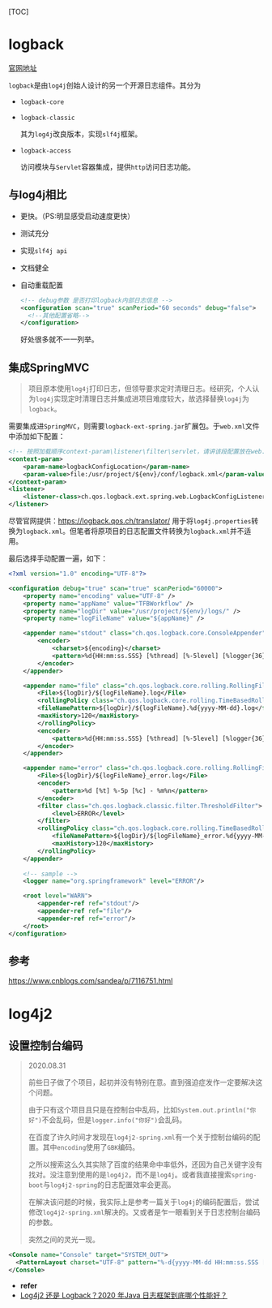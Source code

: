 [TOC]

# logback

[官网地址](https://logback.qos.ch/index.html)

`logback`是由`log4j`创始人设计的另一个开源日志组件。其分为

- `logback-core`

- `logback-classic`

  其为`log4j`改良版本，实现`slf4j`框架。

- `logback-access`

  访问模块与`Servlet`容器集成，提供`http`访问日志功能。

## 与log4j相比

- 更快。（PS:明显感受启动速度更快）

- 测试充分

- 实现`slf4j api`

- 文档健全

- 自动重载配置

  ``` xml
  <!-- debug参数 是否打印logback内部日志信息 -->
  <configuration scan="true" scanPeriod="60 seconds" debug="false"> 
  	<!--其他配置省略-->
  </configuration>
  ```

  好处很多就不一一列举。

## 集成SpringMVC

> 项目原本使用`log4j`打印日志，但领导要求定时清理日志。经研究，个人认为`log4j`实现定时清理日志并集成进项目难度较大，故选择替换`log4j`为`logback`。

需要集成进`SpringMVC`，则需要`logback-ext-spring.jar`扩展包。于`web.xml`文件中添加如下配置：

``` xml
<!-- 按照加载顺序context-param\listener\filter\servlet，请讲该段配置放在web.xml最前（包括spring mvc监听器） -->
<context-param>
	<param-name>logbackConfigLocation</param-name>
	<param-value>file:/usr/project/${env}/conf/logback.xml</param-value>
</context-param>
<listener>
	<listener-class>ch.qos.logback.ext.spring.web.LogbackConfigListener</listener-class>
</listener>
```

尽管官网提供：https://logback.qos.ch/translator/ 用于将`log4j.properties`转换为`logback.xml`。但笔者将原项目的日志配置文件转换为`logback.xml`并不适用。

最后选择手动配置一遍，如下：

``` xml
<?xml version="1.0" encoding="UTF-8"?>

<configuration debug="true" scan="true" scanPeriod="60000">
	<property name="encoding" value="UTF-8" />
	<property name="appName" value="TFBWorkflow" />
    <property name="logDir" value="/usr/project/${env}/logs/" />
    <property name="logFileName" value="${appName}" />

    <appender name="stdout" class="ch.qos.logback.core.ConsoleAppender">
        <encoder>
            <charset>${encoding}</charset>
            <pattern>%d{HH:mm:ss.SSS} [%thread] [%-5level] [%logger{36}] %msg%n</pattern>
        </encoder>
    </appender>

	<appender name="file" class="ch.qos.logback.core.rolling.RollingFileAppender">
        <File>${logDir}/${logFileName}.log</File>
        <rollingPolicy class="ch.qos.logback.core.rolling.TimeBasedRollingPolicy">
        <fileNamePattern>${logDir}/${logFileName}.%d{yyyy-MM-dd}.log</fileNamePattern>
        <maxHistory>120</maxHistory>
        </rollingPolicy>
        <encoder>
	        <pattern>%d{HH:mm:ss.SSS} [%thread] [%-5level] [%logger{36}] %msg%n</pattern>
        </encoder>
    </appender>

    <appender name="error" class="ch.qos.logback.core.rolling.RollingFileAppender">
	    <File>${logDir}/${logFileName}_error.log</File>
        <encoder>
        	<pattern>%d [%t] %-5p [%c] - %m%n</pattern>
        </encoder>
        <filter class="ch.qos.logback.classic.filter.ThresholdFilter">
        	<level>ERROR</level>
        </filter>
        <rollingPolicy class="ch.qos.logback.core.rolling.TimeBasedRollingPolicy">
            <fileNamePattern>${logDir}/${logFileName}_error.%d{yyyy-MM-dd}.log</fileNamePattern>
            <maxHistory>120</maxHistory>
        </rollingPolicy>
    </appender>
	
    <!-- sample -->
	<logger name="org.springframework" level="ERROR"/>

    <root level="WARN">
        <appender-ref ref="stdout"/>
        <appender-ref ref="file"/>
        <appender-ref ref="error"/>
    </root>
</configuration>
```

## 参考

https://www.cnblogs.com/sandea/p/7116751.html

# log4j2

## 设置控制台编码

> 2020.08.31
>
> 前些日子做了个项目，起初并没有特别在意。直到强迫症发作一定要解决这个问题。
>
> 由于只有这个项目且只是在控制台中乱码，比如`System.out.println("你好")`不会乱码，但是`logger.info("你好")`会乱码。
>
> 在百度了许久时间才发现在`log4j2-spring.xml`有一个关于控制台编码的配置。其中`encoding`使用了`GBK`编码。
>
> 之所以搜索这么久其实除了百度的结果命中率低外，还因为自己关键字没有找对。没注意到使用的是`log4j2`，而不是`log4j`。或者我直接搜索`spring-boot`与`log4j2-spring`的日志配置效率会更高。
>
> 在解决该问题的时候，我实际上是参考一篇关于`log4j`的编码配置后，尝试修改`log4j2-spring.xml`解决的。又或者是乍一眼看到关于日志控制台编码的参数。
>
> 突然之间的灵光一现。

``` xml
<Console name="Console" target="SYSTEM_OUT">
  <PatternLayout charset="UTF-8" pattern="%-d{yyyy-MM-dd HH:mm:ss.SSS [%thread] %-5level %logger:(%line) %msg %n}"/>
</Console>
```

- **refer**
- [Log4j2 还是 Logback？2020 年Java 日志框架到底哪个性能好？](http://www.cainiaoxueyuan.com/bc/17731.html)



